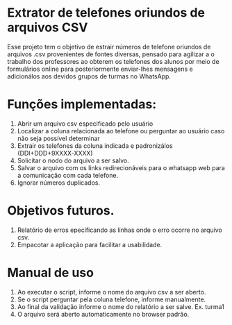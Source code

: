 # Extrator de telefones oriundos de arquivos CSV

Esse projeto tem o objetivo de estrair números de telefone oriundos de arquivos .csv provenientes de fontes diversas, pensado para agilizar a o trabalho dos professores ao obterem os telefones dos alunos por meio de formulários online para posteriormente enviar-lhes mensagens e adicionálos aos devidos grupos de turmas no WhatsApp.

# Funções implementadas:

1. Abrir um arquivo csv especificado pelo usuário
1. Localizar a coluna relacionada ao telefone ou perguntar ao usuário caso não seja possível determinar
1. Extrair os telefones da coluna indicada e padronizálos (DDI+DDD+9XXXX-XXXX)
1. Solicitar o nodo do arquivo a ser salvo.
1. Salvar o arquivo com os links redirecionáveis para o whatsapp web para a comunicação com cada telefone.
1. Ignorar números duplicados.

# Objetivos futuros.

1. Relatório de erros epecificando as linhas onde o erro ocorre no arquivo csv.
1. Empacotar a aplicação para facilitar a usabilidade.

# Manual de uso

1. Ao executar o script, informe o nome do arquivo csv a ser aberto.
1. Se o script perguntar pela coluna telefone, informe manualmente.
1. Ao final da validação informe o nome do relatório a ser salve. Ex. turma1
1. O arquivo será aberto automaticamente no browser padrão.
